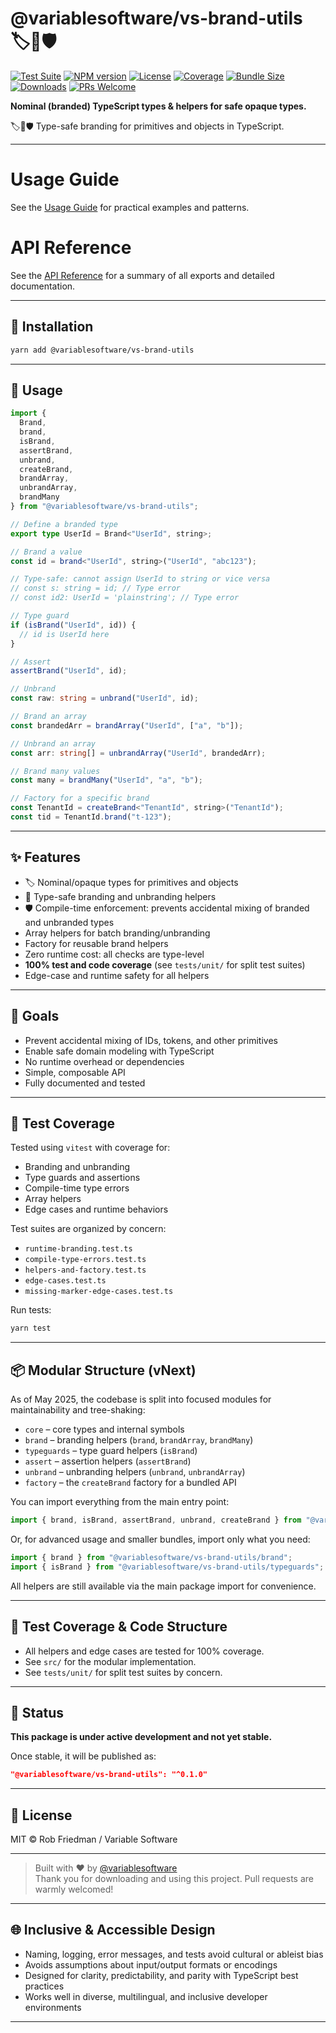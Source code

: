 # @variablesoftware/vs-brand-utils 🏷️🧩🛡️

[![Test Suite](https://img.shields.io/badge/tests-passing-brightgreen)](https://github.com/variablesoftware/vs-brand-utils/actions)
[![NPM version](https://img.shields.io/npm/v/@variablesoftware/vs-brand-utils?style=flat-square)](https://www.npmjs.com/package/@variablesoftware/vs-brand-utils)
[![License](https://img.shields.io/github/license/variablesoftware/vs-brand-utils?style=flat-square)](https://github.com/variablesoftware/vs-brand-utils/blob/main/LICENSE.txt)
[![Coverage](https://img.shields.io/coveralls/github/variablesoftware/vs-brand-utils/main)](https://coveralls.io/github/variablesoftware/vs-brand-utils)
[![Bundle Size](https://img.shields.io/bundlephobia/minzip/@variablesoftware/vs-brand-utils)](https://bundlephobia.com/package/@variablesoftware/vs-brand-utils)
[![Downloads](https://img.shields.io/npm/dm/@variablesoftware/vs-brand-utils)](https://www.npmjs.com/package/@variablesoftware/vs-brand-utils)
[![PRs Welcome](https://img.shields.io/badge/PRs-welcome-brightgreen.svg)](https://github.com/variablesoftware/vs-brand-utils/pulls)

**Nominal (branded) TypeScript types & helpers for safe opaque types.**

🏷️🧩🛡️ Type-safe branding for primitives and objects in TypeScript.

---

# Usage Guide

See the [Usage Guide](./docs/usage.md) for practical examples and patterns.

# API Reference

See the [API Reference](./docs/api.md) for a summary of all exports and detailed documentation.

---

## 🔧 Installation

```bash
yarn add @variablesoftware/vs-brand-utils
```

---

## 🚀 Usage

```ts
import {
  Brand,
  brand,
  isBrand,
  assertBrand,
  unbrand,
  createBrand,
  brandArray,
  unbrandArray,
  brandMany
} from "@variablesoftware/vs-brand-utils";

// Define a branded type
export type UserId = Brand<"UserId", string>;

// Brand a value
const id = brand<"UserId", string>("UserId", "abc123");

// Type-safe: cannot assign UserId to string or vice versa
// const s: string = id; // Type error
// const id2: UserId = 'plainstring'; // Type error

// Type guard
if (isBrand("UserId", id)) {
  // id is UserId here
}

// Assert
assertBrand("UserId", id);

// Unbrand
const raw: string = unbrand("UserId", id);

// Brand an array
const brandedArr = brandArray("UserId", ["a", "b"]);

// Unbrand an array
const arr: string[] = unbrandArray("UserId", brandedArr);

// Brand many values
const many = brandMany("UserId", "a", "b");

// Factory for a specific brand
const TenantId = createBrand<"TenantId", string>("TenantId");
const tid = TenantId.brand("t-123");
```

---

## ✨ Features

- 🏷️ Nominal/opaque types for primitives and objects
- 🧩 Type-safe branding and unbranding helpers
- 🛡️ Compile-time enforcement: prevents accidental mixing of branded and unbranded types
- Array helpers for batch branding/unbranding
- Factory for reusable brand helpers
- Zero runtime cost: all checks are type-level
- **100% test and code coverage** (see `tests/unit/` for split test suites)
- Edge-case and runtime safety for all helpers

---

## 🎯 Goals

- Prevent accidental mixing of IDs, tokens, and other primitives
- Enable safe domain modeling with TypeScript
- No runtime overhead or dependencies
- Simple, composable API
- Fully documented and tested

---

## 🧪 Test Coverage

Tested using `vitest` with coverage for:

- Branding and unbranding
- Type guards and assertions
- Compile-time type errors
- Array helpers
- Edge cases and runtime behaviors

Test suites are organized by concern:
- `runtime-branding.test.ts`
- `compile-type-errors.test.ts`
- `helpers-and-factory.test.ts`
- `edge-cases.test.ts`
- `missing-marker-edge-cases.test.ts`

Run tests:

```bash
yarn test
```

---

## 📦 Modular Structure (vNext)

As of May 2025, the codebase is split into focused modules for maintainability and tree-shaking:

- `core` – core types and internal symbols
- `brand` – branding helpers (`brand`, `brandArray`, `brandMany`)
- `typeguards` – type guard helpers (`isBrand`)
- `assert` – assertion helpers (`assertBrand`)
- `unbrand` – unbranding helpers (`unbrand`, `unbrandArray`)
- `factory` – the `createBrand` factory for a bundled API

You can import everything from the main entry point:

```ts
import { brand, isBrand, assertBrand, unbrand, createBrand } from "@variablesoftware/vs-brand-utils";
```

Or, for advanced usage and smaller bundles, import only what you need:

```ts
import { brand } from "@variablesoftware/vs-brand-utils/brand";
import { isBrand } from "@variablesoftware/vs-brand-utils/typeguards";
```

All helpers are still available via the main package import for convenience.

---

## 🧪 Test Coverage & Code Structure

- All helpers and edge cases are tested for 100% coverage.
- See `src/` for the modular implementation.
- See `tests/unit/` for split test suites by concern.

---

## 🚧 Status

**This package is under active development and not yet stable.**

Once stable, it will be published as:

```json
"@variablesoftware/vs-brand-utils": "^0.1.0"
```

---

## 📄 License

MIT © Rob Friedman / Variable Software

---

> Built with ❤️ by [@variablesoftware](https://github.com/variablesoftware)  
> Thank you for downloading and using this project. Pull requests are warmly welcomed!

---

## 🌐 Inclusive & Accessible Design

- Naming, logging, error messages, and tests avoid cultural or ableist bias
- Avoids assumptions about input/output formats or encodings
- Designed for clarity, predictability, and parity with TypeScript best practices
- Works well in diverse, multilingual, and inclusive developer environments

---
